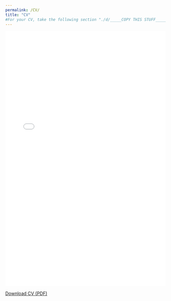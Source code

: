 ```yaml
---
permalink: /CV/
title: "CV"
#For your CV, take the following section "./d/_____COPY THIS STUFF_____/" and replace that section in the URL below.
---
```


<iframe src="../assets/pdf/junhochoi_cv.pdf" width="100%" height="800px" style="border: none;"></iframe>

[Download CV (PDF)](../assets/pdf/junhochoi_cv.pdf)